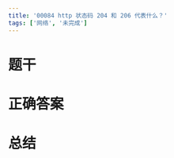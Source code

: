 ```yaml
---
title: '00084 http 状态码 204 和 206 代表什么？'
tags: ['网络', '未完成']
---
```


# 题干



# 正确答案



# 总结



<script>
  function func() {

  }
  
</script>